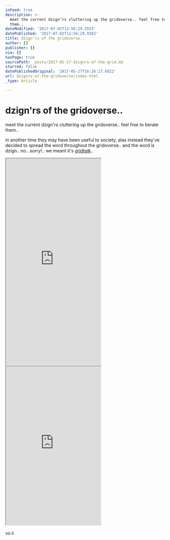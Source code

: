 ```yaml
---
inFeed: true
description: >-
  meet the current dzign’rs cluttering up the gridoverse.. feel free to berate
  them..
dateModified: '2017-07-02T12:56:29.255Z'
datePublished: '2017-07-02T12:56:29.858Z'
title: dzign’rs of the gridoverse..
author: []
publisher: {}
via: {}
hasPage: true
sourcePath: _posts/2017-05-27-dzignrs-of-the-grid.md
starred: false
datePublishedOriginal: '2017-05-27T16:26:27.682Z'
url: dzignrs-of-the-gridoverse/index.html
_type: Article

---
```

# dzign'rs of the gridoverse..

meet the current dzign'rs cluttering up the gridoverse.. feel free to berate them..

in another time they may have been useful to society, alas instead they've decided to spread the word throughout the gridoverse.. and the word is dzign.. no.. sorry!.. we meant it's _[gridtalk][0]_..

<iframe src="https://the-grid.github.io/ed-userhtml/?g=eJyt0UEKgzAQheGrZJedqdJViV6lJHGaDCZGxoHQ2zcWNwVBF10OD34-GO1gZqBBGxEIXr0MzMtDqVJKwwW5bo3LSXEATzhKwYY8cC-fNpp5koPG5IXNNAL18iZFAPSh7veuHiu5n6K1aOy3t2aHJiaVcozvrcyEbmqW2dekMoO2JNSpCl2ETKa9zuraS6w9fAQ7I5kR3P89W_VIo_b_fQDExp1n" height="650" style=""></iframe>

<iframe src="https://the-grid.github.io/ed-userhtml/?g=eJxNkUFPAjEQhe_8imZNZDeBVk08CCwHEmO8cPJmjCntFApsu-kMi6vxvzvLQvDW6Xt5M_PNDKndw3xWAWlRp1hDorbM3GqibeUDZsLEQBCozDZENU6UOh6P0mkDqxh30sRKeW3BZGo-U33YYGZ9I7ztYsYpRspY4i8W0CRf0zx3h2DIx5DbkcARewvxMxCi0UlsuXZbFKWwcg30vIeK2-OifdPrpa4gx-L97mPKbu9E_t-zaF9tzlGFSECHFDrPOcgk0ARnHydMWZDesuZtb5OYDJeZUrxwAEPXHQOQgvD5slBod3KLN19uVe3L-9sGEvISZfMgn7IuhueWtU7cYxktSObHOBfgYoL8vFcxHfzmNppDN8lIDHsiQ35d-o23yH2GRTFloD2vnqjZa8QTVKZ-gpIJq0mPNwnc9T60gXXyVmqv7Ldfh7MpHKo6InHA4-UefxfGqp4" height="500" style=""></iframe>

vo.ii

[0]: http://gridtalk.info/
